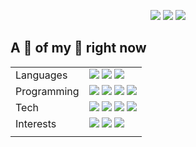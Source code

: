 <p align="center">
  <img src="https://img.shields.io/badge/Marco-ccc?style=for-the-badge&labelColor=ccc" />
  <a href="https://quintschaf.com"><img src="https://img.shields.io/badge/Company-Quintschaf-12a18e?style=for-the-badge&logo=quintschaf&labelColor=12a18e" /></a>
  <img src="https://img.shields.io/badge/Quinten-ccc?style=for-the-badge&labelColor=ccc" />
</p>

## A 📸 of my 🧠 right now
|    |    |
| -- | -- |
| Languages | <img src="https://img.shields.io/badge/Native-German-333?style=for-the-badge" /> <img src="https://img.shields.io/badge/Native-English-333?style=for-the-badge" /> <img src="https://img.shields.io/badge/Learning-Korean-333?style=for-the-badge" /> |
| Programming | <img src="https://img.shields.io/badge/Rust-222?style=for-the-badge&logo=rust&labelColor=222" /> <img src="https://img.shields.io/badge/Swift-e94e35?style=for-the-badge&logo=swift&labelColor=e94e35&logoColor=white" /> <img src="https://img.shields.io/badge/Javascript-c5ae16?style=for-the-badge&logo=javascript&labelColor=c5ae16&logoColor=white" /> <img src="https://img.shields.io/badge/Typescript-166bc5?style=for-the-badge&logo=typescript&labelColor=166bc5&logoColor=white" /> |
| Tech | <img src="https://img.shields.io/badge/Unity-222?style=for-the-badge&logo=unity&labelColor=222&logoColor=white" /> <img src="https://img.shields.io/badge/React-555?style=for-the-badge&logo=react&labelColor=555&logoColor=61dafb" /> <img src="https://img.shields.io/badge/SwiftUI-ddd?style=for-the-badge&logo=swift&labelColor=ddd&logoColor=e94e35" /> <img src="https://img.shields.io/badge/Tauri-fdc131?style=for-the-badge&logo=tauri&labelColor=25c8db&logoColor=white" /> |
| Interests | <img src="https://img.shields.io/badge/Blockchain-222?style=for-the-badge&logo=bitcoin&labelColor=222&logoColor=white" /> <img src="https://img.shields.io/badge/💸-Financial%20Technology-222?style=for-the-badge&labelColor=222&logoColor=white" /> <img src="https://img.shields.io/badge/Anteaters-222?style=for-the-badge&labelColor=222&logoColor=white" /> |
|    |    |

<!-- 
## Contribution Graph

![SplittyDev](https://splitty-github-activity-graph.herokuapp.com/graph?username=SplittyDev&theme=nord&radius=5&hide_border=true&hide_title=true)
-->

<!-- Links -->

[Quintschaf]: https://github.com/Quintschaf
[Compeon]: https://github.com/compeon
<!-- [img1]: https://raw.githubusercontent.com/SplittyDev/splittydev/master/profile-summary-card-output/github_dark/0-profile-details.svg -->
[img2]: https://raw.githubusercontent.com/SplittyDev/splittydev/master/profile-summary-card-output/nord_dark/1-repos-per-language.svg
[img3]: https://raw.githubusercontent.com/SplittyDev/splittydev/master/profile-summary-card-output/nord_dark/2-most-commit-language.svg
[stats]: https://github-readme-stats.vercel.app/api?username=splittydev&count_private=true&show_icons=true&hide_border=true
[stats2]: https://github-readme-stats.vercel.app/api?username=splittydev&count_private=true&theme=nord&show_icons=true&hide_border=false

